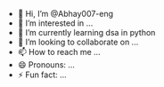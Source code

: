 - 👋 Hi, I’m @Abhay007-eng
- 👀 I’m interested in ...
- 🌱 I’m currently learning dsa in python
- 💞️ I’m looking to collaborate on ...
- 📫 How to reach me ...
- 😄 Pronouns: ...
- ⚡ Fun fact: ...

<!---
Abhay007-eng/Abhay007-eng is a ✨ special ✨ repository because its `README.md` (this file) appears on your GitHub profile.
You can click the Preview link to take a look at your changes.
--->
